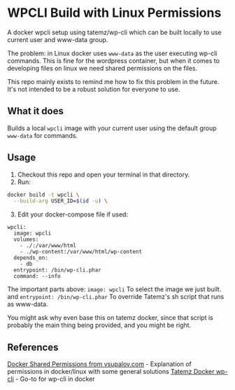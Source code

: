 # WPCLI Build with Linux Permissions
A docker wpcli setup using tatemz/wp-cli which can be built locally to use current user and www-data group.

The problem: in Linux docker uses `www-data` as the user executing wp-cli commands. This is fine for the wordpress container, but when it comes to developing files on linux we need shared permissions on the files.

This repo mainly exists to remind me how to fix this problem in the future. It's not intended to be a robust solution for everyone to use.

## What it does
 Builds a local `wpcli` image with your current user using the default group `www-data` for commands.

## Usage
 1. Checkout this repo and open your terminal in that directory.
 2. Run:
  ```sh
  docker build -t wpcli \
    --build-arg USER_ID=$(id -u) \
  ```
 3. Edit your docker-compose file if used:
  ```
  wpcli:
    image: wpcli
    volumes:
      - ./:/var/www/html
      - ./wp-content:/var/www/html/wp-content
    depends_on:
      - db
    entrypoint: /bin/wp-cli.phar
    command: --info
  ```
  The important parts above:
    `image: wpcli` To select the image we just built.
    and
    `entrypoint: /bin/wp-cli.phar` To override Tatemz's sh script that runs as www-data.

  You might ask why even base this on tatemz docker, since that script is probably the main thing being provided, and you might be right.

## References
[Docker Shared Permissions from vsupalov.com](https://vsupalov.com/docker-shared-permissions/) - Explanation of permissions in docker/linux with some general solutions
[Tatemz Docker wp-cli](https://github.com/tatemz/docker-wpcli) - Go-to for wp-cli in docker
